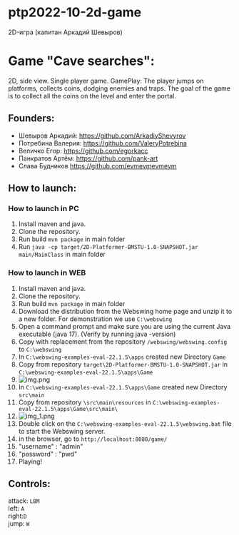# ptp2022-10-2d-game
2D-игра (капитан Аркадий Шевыров)

# Game "Cave searches":
2D, side view.
Single player game.
GamePlay: The player jumps on platforms, collects coins, dodging enemies and traps.
The goal of the game is to collect all the coins on the level and enter the portal.

## Founders:
- Шевыров Аркадий: https://github.com/ArkadiyShevyrov
- Потребина Валерия: https://github.com/ValeryPotrebina
- Величко Егор: https://github.com/egorkacc
- Панкратов Артём: https://github.com/pank-art
- Слава Будников https://github.com/evmevmevmevm

## How to launch:
### How to launch in PC
1. Install maven and java.
2. Clone the repository.
3. Run build ```mvn package``` in main folder
4. Run ```java -cp target/2D-Platformer-BMSTU-1.0-SNAPSHOT.jar main/MainClass``` in main folder
### How to launch in WEB
1. Install maven and java.
2. Clone the repository.
3. Run build ```mvn package``` in main folder
4. Download the distribution from the Webswing home page and unzip it to a new folder. For demonstration we use ``C:\webswing``
5. Open a command prompt and make sure you are using the current Java executable (java 17). (Verify by running java -version)
6. Copy with replacement from the repository ``/webswing/webswing.config`` to ``C:\webswing``
7. In ``C:\webswing-examples-eval-22.1.5\apps`` created new Directory ``Game``
8. Copy from repository ``target\2D-Platformer-BMSTU-1.0-SNAPSHOT.jar`` in ``C:\webswing-examples-eval-22.1.5\apps\Game``
9. ![img.png](img.png)
10. In ``C:\webswing-examples-eval-22.1.5\apps\Game`` created new Directory ``src\main``
11. Copy from repository ``\src\main\resources`` in ``C:\webswing-examples-eval-22.1.5\apps\Game\src\main\``
12. ![img_1.png](img_1.png)
13. Double click on the ``C:\webswing-examples-eval-22.1.5\webswing.bat`` file to start the Webswing server.
14. in the browser, go to ``http://localhost:8080/game/``
15. "username" : "admin" 
16. "password" : "pwd"
17. Playing!

## Controls:
attack: ```LBM```  
left: ```A```  
right:```D```  
jump: ```W```  